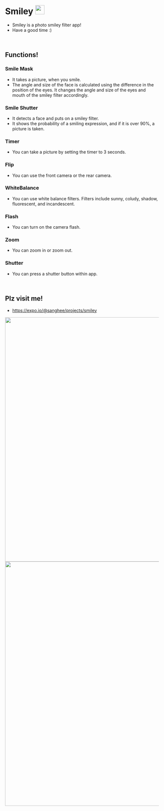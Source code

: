 # Smiley <img src="https://user-images.githubusercontent.com/61302874/118362824-40cc0380-b5cc-11eb-96ea-d3e76f9eb34b.png" width="30">

- Smiley is a photo smiley filter app!
- Have a good time :)

<br/>

## Functions!

### Smile Mask

- It takes a picture, when you smile.
- The angle and size of the face is calculated using the difference in the position of the eyes. It changes the angle and size of the eyes and mouth of the smiley filter accordingly.

### Smile Shutter

- It detects a face and puts on a smiley filter.
- It shows the probability of a smiling expression, and if it is over 90%, a picture is taken.

### Timer

- You can take a picture by setting the timer to 3 seconds.

### Flip

- You can use the front camera or the rear camera.

### WhiteBalance

- You can use white balance filters. Filters include sunny, coludy, shadow, fluorescent, and incandescent.

### Flash

- You can turn on the camera flash.

### Zoom

- You can zoom in or zoom out.

### Shutter

- You can press a shutter button within app.

<br/>

## Plz visit me!

- https://expo.io/@sanghee/projects/smiley

<img src="https://user-images.githubusercontent.com/61302874/118369597-eab48b80-b5de-11eb-8456-57c88a766a8f.png" width="800" />

<img src="https://user-images.githubusercontent.com/61302874/118370092-0e78d100-b5e1-11eb-877c-91a4a5bc4dfa.png" width="800"/>


